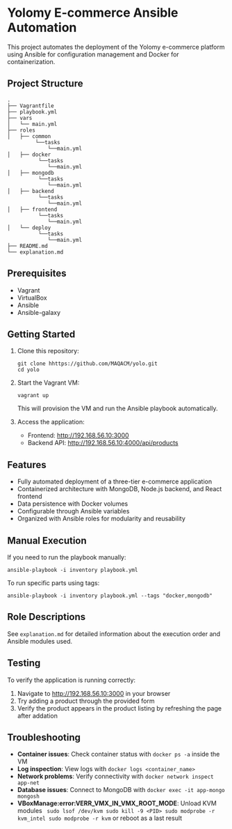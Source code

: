 # Yolomy E-commerce Ansible Automation

This project automates the deployment of the Yolomy e-commerce platform using Ansible for configuration management and Docker for containerization.

## Project Structure

```
.
├── Vagrantfile
├── playbook.yml
├── vars
│   └── main.yml
├── roles
│   ├── common
         └──tasks
             └──main.yml
│   ├── docker
          └──tasks
             └──main.yml
│   ├── mongodb
          └──tasks
             └──main.yml
│   ├── backend
          └──tasks
             └──main.yml
│   ├── frontend
          └──tasks
             └──main.yml
│   └── deploy
          └──tasks
             └──main.yml
├── README.md
└── explanation.md
```

## Prerequisites

- Vagrant
- VirtualBox
- Ansible
- Ansible-galaxy 

## Getting Started

1. Clone this repository:
   ```
   git clone hhttps://github.com/MAQACM/yolo.git
   cd yolo
   ```

2. Start the Vagrant VM:
   ```
   vagrant up
   ```
   This will provision the VM and run the Ansible playbook automatically.

3. Access the application:
   - Frontend: http://192.168.56.10:3000
   - Backend API: http://192.168.56.10:4000/api/products

## Features

- Fully automated deployment of a three-tier e-commerce application
- Containerized architecture with MongoDB, Node.js backend, and React frontend
- Data persistence with Docker volumes
- Configurable through Ansible variables
- Organized with Ansible roles for modularity and reusability

## Manual Execution

If you need to run the playbook manually:

```
ansible-playbook -i inventory playbook.yml
```

To run specific parts using tags:

```
ansible-playbook -i inventory playbook.yml --tags "docker,mongodb"
```

## Role Descriptions
See `explanation.md` for detailed information about the execution order and Ansible modules used.

## Testing

To verify the application is running correctly:

1. Navigate to http://192.168.56.10:3000 in your browser
2. Try adding a product through the provided form
3. Verify the product appears in the product listing by refreshing the page after addation

## Troubleshooting

- **Container issues**: Check container status with `docker ps -a` inside the VM
- **Log inspection**: View logs with `docker logs <container_name>`
- **Network problems**: Verify connectivity with `docker network inspect app-net`
- **Database issues**: Connect to MongoDB with `docker exec -it app-mongo mongosh`
- **VBoxManage:error:VERR_VMX_IN_VMX_ROOT_MODE**: Unload KVM modules ` sudo lsof /dev/kvm sudo kill -9 <PID> sudo modprobe -r kvm_intel sudo modprobe -r kvm` or reboot as a last result
